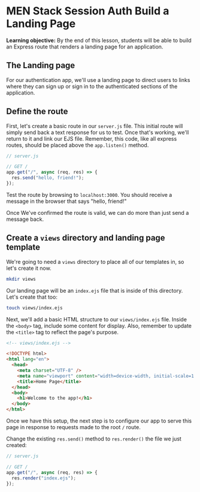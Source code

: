 <h1>
  <span class="headline">MEN Stack Session Auth</span>
  <span class="subhead">Build a Landing Page</span>
</h1>

**Learning objective:** By the end of this lesson, students will be able to build an Express route that renders a landing page for an application.

## The Landing page

For our authentication app, we'll use a landing page to direct users to links where they can sign up or sign in to the authenticated sections of the application.

## Define the route

First, let's create a basic route in our `server.js` file. This initial route will simply send back a text response for us to test. Once that's working, we'll return to it and link our EJS file. Remember, this code, like all express routes, should be placed above the `app.listen()` method.

```javascript
// server.js

// GET /
app.get("/", async (req, res) => {
  res.send("hello, friend!");
});
```

Test the route by browsing to `localhost:3000`. You should receive a message in the browser that says "hello, friend!"

Once We've confirmed the route is valid, we can do more than just send a message back.

## Create a `views` directory and landing page template

We're going to need a `views` directory to place all of our templates in, so let's create it now.

```bash
mkdir views
```

Our landing page will be an `index.ejs` file that is inside of this directory. Let's create that too:

```bash
touch views/index.ejs
```

Next, we'll add a basic HTML structure to our `views/index.ejs` file. Inside the `<body>` tag, include some content for display. Also, remember to update the `<title>` tag to reflect the page's purpose.

```html
<!-- views/index.ejs -->

<!DOCTYPE html>
<html lang="en">
  <head>
    <meta charset="UTF-8" />
    <meta name="viewport" content="width=device-width, initial-scale=1.0" />
    <title>Home Page</title>
  </head>
  <body>
    <h1>Welcome to the app!</h1>
  </body>
</html>
```

Once we have this setup, the next step is to configure our app to serve this page in response to requests made to the root `/` route.

Change the existing `res.send()` method to `res.render()` the file we just created:

```javascript
// server.js

// GET /
app.get("/", async (req, res) => {
  res.render("index.ejs");
});
```

<!-- [Starter Code](https://git.generalassemb.ly/modular-curriculum-all-courses/men-stack-session-auth-template/tree/build-a-landing-page-start)

[Complete Code](https://git.generalassemb.ly/modular-curriculum-all-courses/men-stack-session-auth-template/tree/build-a-landing-page-complete) -->
